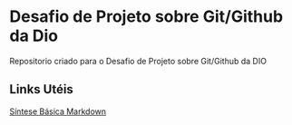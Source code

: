 # Desafio de Projeto sobre Git/Github da Dio
Repositorio criado para o Desafio de Projeto sobre Git/Github da DIO

## Links Utéis
[Síntese Básica Markdown](https://www.markdownguide.org/basic-syntax/)
